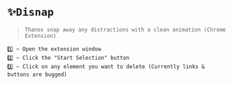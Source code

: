 # `✨Disnap`
> `Thanos snap away any distractions with a clean animation (Chrome Extension)`

```
1️⃣ ~ Open the extension window
2️⃣ ~ Click the "Start Selection" button
3️⃣ ~ Click on any element you want to delete (Currently links & buttons are bugged)
```
